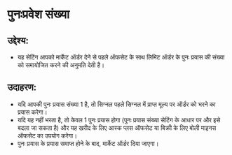 # **पुनःप्रवेश संख्या**

## उद्देश्य:

- यह सेटिंग आपको मार्केट ऑर्डर देने से पहले ऑफसेट के साथ लिमिट ऑर्डर के पुनः प्रयास की संख्या को समायोजित करने की अनुमति देती है।

## उदाहरण:

- यदि आपकी पुनः प्रयास संख्या 1 है, तो सिग्नल पहले सिग्नल में प्राप्त मूल्य पर ऑर्डर को भरने का प्रयास करेगा।
- यदि यह नहीं भरता है, तो केवल 1 पुनः प्रयास होगा (पुनः प्रयास संख्या सेटिंग के आधार पर और इसे बदला जा सकता है) और यह खरीद के लिए आस्क प्लस ऑफसेट या बिक्री के लिए बोली माइनस ऑफसेट का उपयोग करेगा।
- पुनः प्रयास के प्रयास समाप्त होने के बाद, मार्केट ऑर्डर दिया जाएगा।
